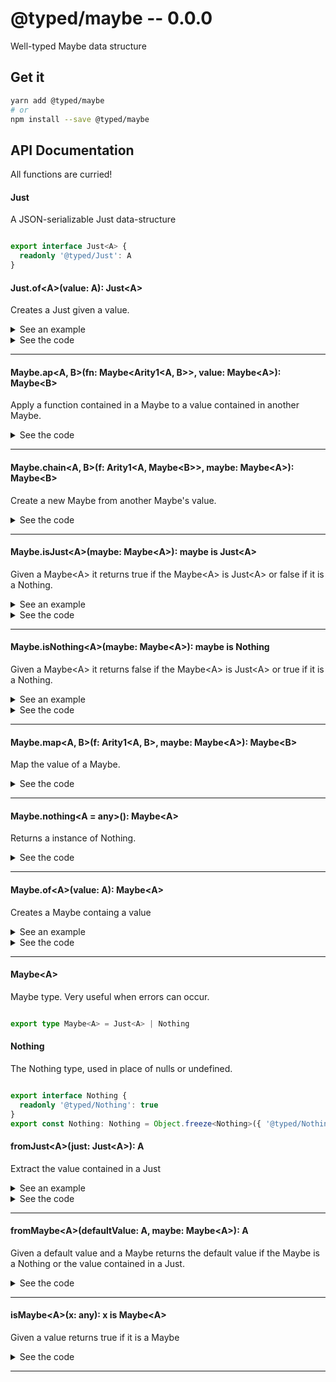 # @typed/maybe -- 0.0.0

Well-typed Maybe data structure

## Get it
```sh
yarn add @typed/maybe
# or
npm install --save @typed/maybe
```

## API Documentation

All functions are curried!

#### Just

<p>

A JSON-serializable Just data-structure

</p>


```typescript

export interface Just<A> {
  readonly '@typed/Just': A
}

```


#### Just.of\<A\>(value: A): Just\<A\>

<p>

Creates a Just given a value. 

</p>


<details>
  <summary>See an example</summary>
  
```typescript
import { Maybe, Just, Nothing } from '@typed/maybe'

function toMaybe<A>(value: A | null): Maybe<A> {
  return value === null ? Nothing : Just.of(value)
}
```

</details>

<details>
<summary>See the code</summary>

```typescript

export function of<A>(value: A): Just<A> {
  return Object.freeze<Just<A>>({ '@typed/Just': value })
}
}

```

</details>
<hr />


#### Maybe.ap\<A, B\>(fn: Maybe\<Arity1\<A, B\>\>, value: Maybe\<A\>): Maybe\<B\>

<p>

Apply a function contained in a Maybe to a value contained in another Maybe.

</p>


<details>
<summary>See the code</summary>

```typescript

export const ap: MaybeAP = curry2(function ap<A, B>(
  fn: Maybe<Arity1<A, B>>,
  value: Maybe<A>
): Maybe<B> {
  return Maybe.chain(f => Maybe.map(f, value), fn)
})
}

```

</details>
<hr />


#### Maybe.chain\<A, B\>(f: Arity1\<A, Maybe\<B\>\>, maybe: Maybe\<A\>): Maybe\<B\>

<p>

Create a new Maybe from another Maybe's value.

</p>


<details>
<summary>See the code</summary>

```typescript

export const chain: MaybeChain = curry2(function<A, B>(
  f: Arity1<A, Maybe<B>>,
  maybe: Maybe<A>
): Maybe<B> {
  return ifElse<Maybe<A>, Maybe<B>>(Maybe.isJust, pipe(fromJust, f), always(Nothing), maybe)
})

```

</details>
<hr />


#### Maybe.isJust\<A\>(maybe: Maybe\<A\>): maybe is Just\<A\>

<p>

Given a Maybe\<A\> it returns true if the Maybe\<A\> is Just\<A\> or 
false if it is a Nothing.

</p>


<details>
  <summary>See an example</summary>
  
```typescript
import { Maybe } from '@typed/maybe'

console.log(Maybe.isJust(Maybe.nothing())) // logs false
console.log(Maybe.isJust(Maybe.of(1))) // logs true
```

</details>

<details>
<summary>See the code</summary>

```typescript

export function isJust<A>(maybe: Maybe<A>): maybe is Just<A> {
  return maybe.hasOwnProperty('@typed/Just')
}

```

</details>
<hr />


#### Maybe.isNothing\<A\>(maybe: Maybe\<A\>): maybe is Nothing

<p>

Given a Maybe\<A\> it returns false if the Maybe\<A\> is Just\<A\> or 
true if it is a Nothing.

</p>


<details>
  <summary>See an example</summary>
  
```typescript
import { Maybe, Nothing } from '@typed/maybe'

console.log(Maybe.isNothing(Nothing)) // logs true
console.log(Maybe.isNothing(Maybe.of(1))) // logs false
```

</details>

<details>
<summary>See the code</summary>

```typescript

export function isNothing<A>(maybe: Maybe<A>): maybe is Nothing {
  return !!(maybe as Nothing)['@typed/Nothing']
}

```

</details>
<hr />


#### Maybe.map\<A, B\>(f: Arity1\<A, B\>, maybe: Maybe\<A\>): Maybe\<B\>

<p>

Map the value of a Maybe.

</p>


<details>
<summary>See the code</summary>

```typescript

export const map: MaybeMap = curry2(function map<A, B>(
  f: Arity1<A, B>,
  maybe: Maybe<A>
): Maybe<B> {
  return Maybe.chain(pipe(f, Just.of), maybe)
})

```

</details>
<hr />


#### Maybe.nothing\<A = any\>(): Maybe\<A\>

<p>

Returns a instance of Nothing.

</p>


<details>
<summary>See the code</summary>

```typescript

export function nothing<A = any>(): Maybe<A> {
  return Nothing
}

```

</details>
<hr />


#### Maybe.of\<A\>(value: A): Maybe\<A\>

<p>

Creates a Maybe containg a value

</p>


<details>
  <summary>See an example</summary>
  
```typescript
import { Maybe } from '@typed/maybe'

const maybe: Maybe<number> = Maybe.of(1)
```

</details>

<details>
<summary>See the code</summary>

```typescript

export function of<A>(value: A): Maybe<A> {
  return Just.of(value)
}

```

</details>
<hr />


#### Maybe\<A\>

<p>

Maybe type. Very useful when errors can occur.

</p>


```typescript

export type Maybe<A> = Just<A> | Nothing

```


#### Nothing

<p>

The Nothing type, used in place of nulls or undefined.

</p>


```typescript

export interface Nothing {
  readonly '@typed/Nothing': true
}
export const Nothing: Nothing = Object.freeze<Nothing>({ '@typed/Nothing': true })

```


#### fromJust\<A\>(just: Just\<A\>): A

<p>

Extract the value contained in a Just

</p>


<details>
  <summary>See an example</summary>
  
```typescript
import { fromJust, Just } from '@typed/maybe'

const value = fromJust(Just.of(1))
console.log(value) // logs '1'
```

</details>

<details>
<summary>See the code</summary>

```typescript

export function fromJust<A>(just: Just<A>): A {
  return clone(just['@typed/Just'] as any)
}

```

</details>
<hr />


#### fromMaybe\<A\>(defaultValue: A, maybe: Maybe\<A\>): A

<p>

Given a default value and a Maybe returns the default value if the Maybe is a 
Nothing or the value contained in a Just.

</p>


<details>
<summary>See the code</summary>

```typescript

export const fromMaybe: FromMaybe = curry2(function fromMaybe<A>(
  defaultValue: A,
  maybe: Maybe<A>
): A {
  return ifElse<Maybe<A>, A>(Maybe.isJust, fromJust, always(defaultValue), maybe)
})

export interface FromMaybe {
  <A>(defaultValue: A, maybe: Maybe<A>): A
  <A>(defaultValue: A): (maybe: Maybe<A>) => A
}

export interface MaybeMap {
  <A, B>(f: Arity1<A, B>, maybe: Maybe<A>): Maybe<B>
  <A, B>(f: Arity1<A, B>): (maybe: Maybe<A>) => Maybe<B>
}

export interface MaybeChain {
  <A, B>(f: Arity1<A, Maybe<B>>, maybe: Maybe<A>): Maybe<B>
  <A, B>(f: Arity1<A, Maybe<B>>): (maybe: Maybe<A>) => Maybe<B>
}

export interface MaybeAP {
  <A, B>(fn: Maybe<Arity1<A, B>>, maybe: Maybe<A>): Maybe<B>
  <A, B>(f: Maybe<Arity1<A, B>>): (maybe: Maybe<A>) => Maybe<B>
}

```

</details>
<hr />


#### isMaybe\<A\>(x: any): x is Maybe\<A\>

<p>

Given a value returns true if it is a Maybe

</p>


<details>
<summary>See the code</summary>

```typescript

export function isMaybe<A>(x: any): x is Maybe<A> {
  return isJust(x) || isNothing(x)
}

```

</details>
<hr />
